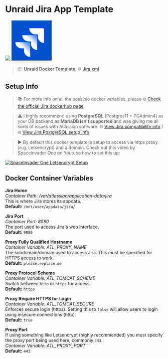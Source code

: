 # Unraid Jira App Template

<img src="https://craftassets.unraid.net/uploads/_1200x630_crop_center-center_82_none/seo-unraid.png" width="700"/> <img src="https://github.com/Zerreth/UnraidJira/raw/master/Jira.png" width="128"/> 

> 📦 **Unraid Docker Template:** 🌐 [Jira.xml](https://github.com/Zerreth/UnraidJira/blob/master/Jira.xml)

## Setup Info

> 📚 For more info on all the possible docker variables, please 🌐 [Check the official Jira dockerhub page](https://hub.docker.com/r/atlassian/jira-software).

> ⚠️ I highly recommend using **PostgreSQL** (Postgres11 + PGAdmin4) as your DB backend as **MariaDB isn't supported** and was giving me all sorts of issues with Atlassian software.
🌐 [View Jira compatibility info](https://confluence.atlassian.com/jseng/supported-platforms-881686453.html) / 
🌐 [View Jira PostgreSQL setup info](https://confluence.atlassian.com/adminjiraserver/connecting-jira-applications-to-postgresql-938846851.html)

> ▶️ By default this docker template is setup to access via https proxy (e.g. Letsencrypt) and a domain. Check out this video by Spaceinvader One on Youtube how to set this up:

[![SpaceInvader One Letsencrypt Setup](http://img.youtube.com/vi/I0lhZc25Sro/0.jpg)](http://www.youtube.com/watch?v=I0lhZc25Sro)

## Docker Container Variables

**Jira Home**  
*Container Path: /var/atlassian/application-data/jira*  
This is where Jira stores its appdata.  
**Default:** `/mnt/user/appdata/jira/`  

**Jira Port**  
*Container Port: 8080*  
The port used to access Jira's web interface.  
**Default:** `9080`  

**Proxy Fully Qualified Hostname**  
*Container Variable: ATL_PROXY_NAME*  
The subdomain/domain used to access Jira. This must be specified for HTTPS access to work.  
**Default:** `please.replace.me`  

**Proxy Protocol Scheme**  
*Container Variable: ATL_TOMCAT_SCHEME*  
Switch between `http` or `https` for access.  
**Default:** `https`  

**Proxy Require HTTPS for Login**  
*Container Variable: ATL_TOMCAT_SECURE*  
Enforces secure login (https). Setting this to `false` will allow users to login using insecure connections (http).  
**Default:** `true`  

**Proxy Port**  
If using something like Letsencrypt (highly recommended) you must specify the proxy port being used here, commonly `443`.  
*Container Variable: ATL_PROXY_PORT*  
**Default:** `443`  
